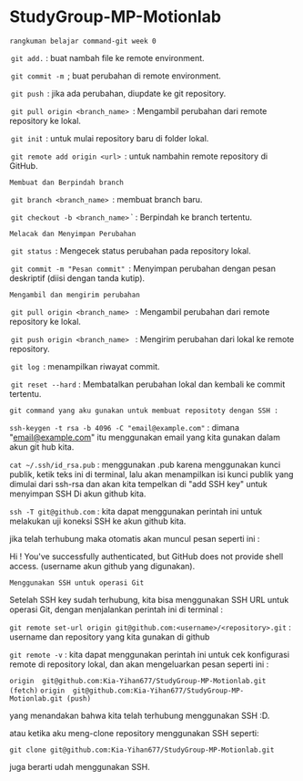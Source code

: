 # StudyGroup-MP-Motionlab

`rangkuman belajar command-git week 0`

⁠ `git add.`⁠ : buat nambah file ke remote environment.

⁠ `git commit -m` ⁠ ; buat perubahan di remote environment.

⁠ `git push` ⁠ : jika ada perubahan, diupdate ke git repository.

⁠ `git pull origin <branch_name>` ⁠ : Mengambil perubahan dari remote repository ke lokal.

⁠ `git ini`t ⁠ : untuk mulai repository baru di folder lokal.

⁠ `git remote add origin <url>` ⁠ : untuk nambahin remote repository di GitHub.

`Membuat dan Berpindah branch`

⁠ `git branch <branch_name>` ⁠ : membuat branch baru.

⁠ `git checkout -b <branch_name>` `⁠ : Berpindah ke branch tertentu.

`Melacak dan Menyimpan Perubahan`

⁠ `git status` ⁠ : Mengecek status perubahan pada repository lokal.

⁠ `git commit -m "Pesan commit"` ⁠ : Menyimpan perubahan dengan pesan deskriptif (diisi dengan tanda kutip).

`Mengambil dan mengirim perubahan`

⁠ `git pull origin <branch_name> `⁠ : Mengambil perubahan dari remote repository ke lokal.

⁠ `git push origin <branch_name> `⁠ : Mengirim perubahan dari lokal ke remote repository.

⁠ `git log` ⁠ : menampilkan riwayat commit.

⁠ `git reset --hard`⁠ : Membatalkan perubahan lokal dan kembali ke commit tertentu.

`git command yang aku gunakan untuk membuat repositoty dengan SSH : `

`ssh-keygen -t rsa -b 4096 -C "email@example.com"` : dimana "email@example.com" itu menggunakan email yang kita gunakan dalam akun git hub kita.

`cat ~/.ssh/id_rsa.pub` : menggunakan .pub karena menggunakan kunci publik, ketik teks ini di terminal, lalu akan menampilkan isi kunci publik yang dimulai dari ssh-rsa dan akan kita tempelkan di "add SSH key" untuk menyimpan SSH Di akun github kita.

`ssh -T git@github.com` : kita dapat menggunakan perintah ini untuk melakukan uji koneksi SSH ke akun github kita.

jika telah terhubung maka otomatis akan muncul pesan seperti ini :

Hi <username>! You've successfully authenticated, but GitHub does not provide shell access. (username akun github yang digunakan).

`Menggunakan SSH untuk operasi Git`

Setelah SSH key sudah terhubung, kita bisa menggunakan SSH URL untuk operasi Git, dengan menjalankan perintah ini di terminal :

`git remote set-url origin git@github.com:<username>/<repository>.git` : username dan repository yang kita gunakan di github

`git remote -v` : kita dapat menggunakan perintah ini untuk cek konfigurasi remote di repository lokal, dan akan mengeluarkan pesan seperti ini :

`origin  git@github.com:Kia-Yihan677/StudyGroup-MP-Motionlab.git (fetch)`
`origin  git@github.com:Kia-Yihan677/StudyGroup-MP-Motionlab.git (push)`

yang menandakan bahwa kita telah terhubung menggunakan SSH :D.

atau ketika aku meng-clone repository menggunakan SSH seperti:

`git clone git@github.com:Kia-Yihan677/StudyGroup-MP-Motionlab.git`

juga berarti udah menggunakan SSH.

